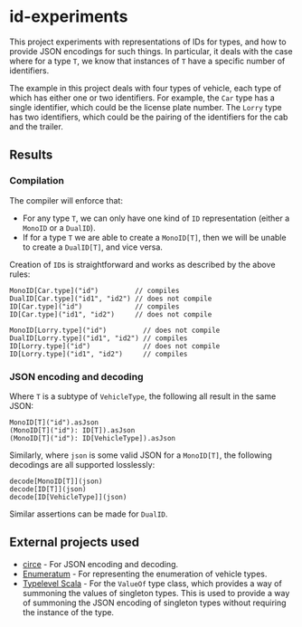 # id-experiments
This project experiments with representations of IDs for types, and how to provide JSON encodings for such things. In particular, it
deals with the case where for a type `T`, we know that instances of `T` have a specific number of identifiers.

The example in this project deals with four types of vehicle, each type of which has either one or two identifiers. For example, the
`Car` type has a single identifier, which could be the license plate number. The `Lorry` type has two identifiers, which could be the
pairing of the identifiers for the cab and the trailer.

## Results
### Compilation
The compiler will enforce that:
* For any type `T`, we can only have one kind of `ID` representation (either a `MonoID` or a `DualID`).
* If for a type `T` we are able to create a `MonoID[T]`, then we will be unable to create a `DualID[T]`, and vice versa.

Creation of `ID`s is straightforward and works as described by the above rules:
```
MonoID[Car.type]("id")         // compiles
DualID[Car.type]("id1", "id2") // does not compile
ID[Car.type]("id")             // compiles
ID[Car.type]("id1", "id2")     // does not compile

MonoID[Lorry.type]("id")         // does not compile
DualID[Lorry.type]("id1", "id2") // compiles
ID[Lorry.type]("id")             // does not compile
ID[Lorry.type]("id1", "id2")     // compiles
```

### JSON encoding and decoding
Where `T` is a subtype of `VehicleType`, the following all result in the same JSON:
```
MonoID[T]("id").asJson
(MonoID[T]("id"): ID[T]).asJson
(MonoID[T]("id"): ID[VehicleType]).asJson
```

Similarly, where `json` is some valid JSON for a `MonoID[T]`, the following decodings are all supported losslessly:
```
decode[MonoID[T]](json)
decode[ID[T]](json)
decode[ID[VehicleType]](json)
```

Similar assertions can be made for `DualID`.

## External projects used
* [circe](https://github.com/circe/circe) - For JSON encoding and decoding.
* [Enumeratum](https://github.com/lloydmeta/enumeratum) - For representing the enumeration of vehicle types.
* [Typelevel Scala](https://github.com/typelevel/scala) - For the `ValueOf` type class, which provides a way of summoning the values
of singleton types. This is used to provide a way of summoning the JSON encoding of singleton types without requiring the instance of
the type.
